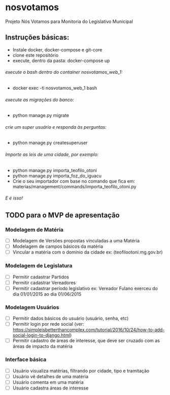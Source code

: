 # nosvotamos
Projeto Nós Votamos para Monitoria do Legislativo Municipal

## Instruções básicas:

- Instale docker, docker-compose e git-core
- clone este repositório
- execute, dentro da pasta: docker-compose up

###### execute o bash dentro do container nosvotamos_web_1:
- docker exec -ti nosvotamos_web_1 bash

###### execute as migrações do banco:
- python manage.py migrate

###### crie um super usuário e responda às perguntas:
- python manage.py createsuperuser

###### Importe as leis de uma cidade, por exemplo:
- python manage.py importa_teofilo_otoni
- python manage.py importa_foz_do_iguacu
- Crie o seu importador com base no comando que fica em: materias/management/commands/importa_teofilo_otoni.py

###### E é isso!

## TODO para o MVP de apresentação

### Modelagem de Matéria
- [ ] Modelagem de Versões propostas vinculadas a uma Matéria
- [ ] Modelagem de campos básicos da matéria
- [ ] Vincular a matéria com o domínio da cidade ex: (teofilootoni.mg.gov.br)

### Modelagem de Legislatura
- [ ] Permitir cadastrar Partidos
- [ ] Permitir cadastrar Vereadores
- [ ] Permitir cadastrar período legislativo ex: Vereador Fulano exerceu do dia 01/01/2015 ao dia 01/06/2015

### Modelagem Usuários
- [ ] Permitir dados básicos do usuário (usuário, senha, etc)
- [ ] Permitir login por rede social (ver: https://simpleisbetterthancomplex.com/tutorial/2016/10/24/how-to-add-social-login-to-django.html)
- [ ] Permitir cadastro de áreas de interesse, que deve ser cruzado com as áreas de impacto da matéria

### Interface básica
- [ ] Usuário visualiza matérias, filtrando por cidade, tipo e tramitação
- [ ] Usuário vê detalhes de uma matéria
- [ ] Usuário comenta em uma matéria
- [ ] Usuário cadastra áreas de interesse
